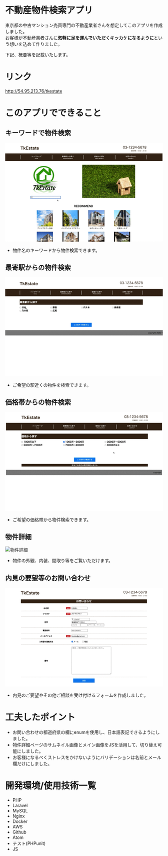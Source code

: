 # 不動産物件検索アプリ
東京都の中古マンション売買専門の不動産業者さんを想定してこのアプリを作成しました。<br>
お客様が不動産業者さんに**気軽に足を運んでいただくキッカケになるように**という想いを込めて作りました。

下記、概要等を記載いたします。
# リンク
http://54.95.213.76/tkestate

# このアプリでできること
## キーワードで物件検索

![キーワード検索](./keyword.gif)

  - 物件名のキーワードから物件検索できます。

## 最寄駅からの物件検索

![最寄駅から検索](./station.gif)

  - ご希望の駅近くの物件を検索できます。

## 価格帯からの物件検索

![価格から検索](./price.gif)

  - ご希望の価格帯から物件検索できます。
  
## 物件詳細

![物件詳細](./show.jpg)

  - 物件の外観、内装、間取り等をご覧いただけます。

## 内見の要望等のお問い合わせ

![お問い合わせ](./contact.gif)

  - 内見のご要望やその他ご相談を受け付けるフォームを作成しました。

# 工夫したポイント
  - お問い合わせの都道府県の欄にenumを使用し、日本語表記できるようにしました。
  - 物件詳細ページのサムネイル画像とメイン画像をJSを活用して、切り替え可能にしました。
  - お客様になるべくストレスをかけないようにバリデーションは名前とメール欄だけにしました。

# 開発環境/使用技術一覧
  - PHP
  - Laravel
  - MySQL
  - Nginx
  - Docker
  - AWS
  - Github
  - Atom
  - テスト(PHPunit)
  - JS
